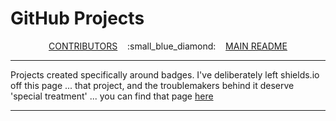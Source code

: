 # GitHub Projects

<div style="text-align: center;"> <a href="../CONTRIBUTORS.md">CONTRIBUTORS</a> &nbsp;&nbsp; :small_blue_diamond: &nbsp;&nbsp; <a href="../README.md">MAIN README</a></div>

****

Projects created specifically around badges.  I've deliberately left shields.io off this page ... that project, and the troublemakers behind it deserve 'special treatment' ... you can find that page [here](shields.md)

****